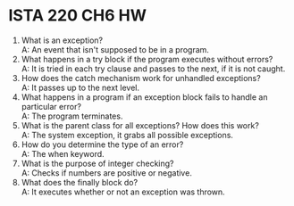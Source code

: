 # ISTA 220 CH6 HW
1. What is an exception?  
A: An event that isn't supposed to be in a program.
2. What happens in a try block if the program executes without errors?  
A: It is tried in each try clause  and passes to the next, if it is not caught. 
3. How does the catch mechanism work for unhandled exceptions?  
A: It passes up to the next level.
4. What happens in a program if an exception block fails to handle an particular error?   
A: The program terminates.
5. What is the parent class for all exceptions? How does this work?  
A: The system exception, it grabs all possible exceptions. 
6. How do you determine the type of an error?  
A: The when keyword. 
7. What is the purpose of integer checking?  
A: Checks if numbers are positive or negative.
8. What does the finally block do?  
A: It executes whether or not an exception was thrown.